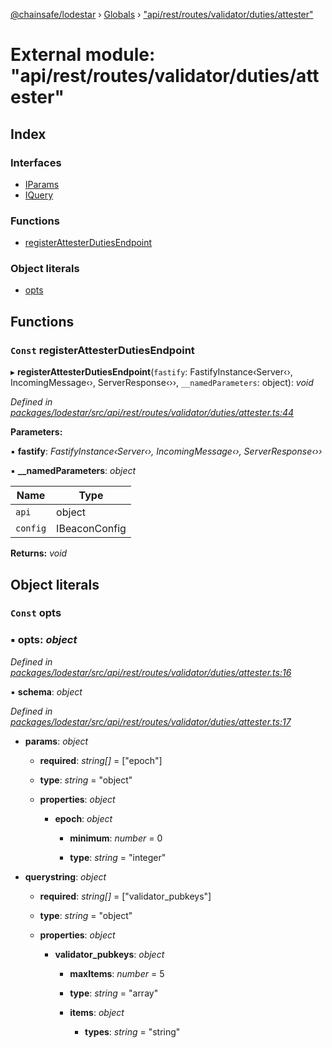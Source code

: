 [@chainsafe/lodestar](../README.md) › [Globals](../globals.md) › ["api/rest/routes/validator/duties/attester"](_api_rest_routes_validator_duties_attester_.md)

# External module: "api/rest/routes/validator/duties/attester"

## Index

### Interfaces

* [IParams](../interfaces/_api_rest_routes_validator_duties_attester_.iparams.md)
* [IQuery](../interfaces/_api_rest_routes_validator_duties_attester_.iquery.md)

### Functions

* [registerAttesterDutiesEndpoint](_api_rest_routes_validator_duties_attester_.md#const-registerattesterdutiesendpoint)

### Object literals

* [opts](_api_rest_routes_validator_duties_attester_.md#const-opts)

## Functions

### `Const` registerAttesterDutiesEndpoint

▸ **registerAttesterDutiesEndpoint**(`fastify`: FastifyInstance‹Server‹›, IncomingMessage‹›, ServerResponse‹››, `__namedParameters`: object): *void*

*Defined in [packages/lodestar/src/api/rest/routes/validator/duties/attester.ts:44](https://github.com/ChainSafe/lodestar/blob/2bf6badbe/packages/lodestar/src/api/rest/routes/validator/duties/attester.ts#L44)*

**Parameters:**

▪ **fastify**: *FastifyInstance‹Server‹›, IncomingMessage‹›, ServerResponse‹››*

▪ **__namedParameters**: *object*

Name | Type |
------ | ------ |
`api` | object |
`config` | IBeaconConfig |

**Returns:** *void*

## Object literals

### `Const` opts

### ▪ **opts**: *object*

*Defined in [packages/lodestar/src/api/rest/routes/validator/duties/attester.ts:16](https://github.com/ChainSafe/lodestar/blob/2bf6badbe/packages/lodestar/src/api/rest/routes/validator/duties/attester.ts#L16)*

▪ **schema**: *object*

*Defined in [packages/lodestar/src/api/rest/routes/validator/duties/attester.ts:17](https://github.com/ChainSafe/lodestar/blob/2bf6badbe/packages/lodestar/src/api/rest/routes/validator/duties/attester.ts#L17)*

* **params**: *object*

  * **required**: *string[]* = ["epoch"]

  * **type**: *string* = "object"

  * **properties**: *object*

    * **epoch**: *object*

      * **minimum**: *number* = 0

      * **type**: *string* = "integer"

* **querystring**: *object*

  * **required**: *string[]* = ["validator_pubkeys"]

  * **type**: *string* = "object"

  * **properties**: *object*

    * **validator_pubkeys**: *object*

      * **maxItems**: *number* = 5

      * **type**: *string* = "array"

      * **items**: *object*

        * **types**: *string* = "string"
